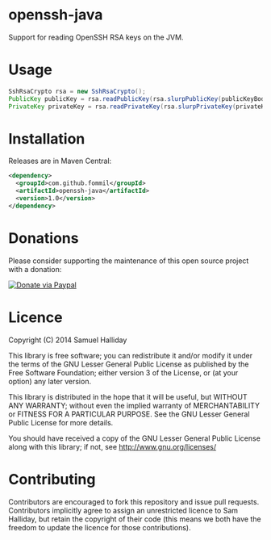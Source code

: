 openssh-java
============

Support for reading OpenSSH RSA keys on the JVM.

Usage
=====

```java
SshRsaCrypto rsa = new SshRsaCrypto();
PublicKey publicKey = rsa.readPublicKey(rsa.slurpPublicKey(publicKeyBody));
PrivateKey privateKey = rsa.readPrivateKey(rsa.slurpPrivateKey(privateKeyBody));
```


Installation
============

Releases are in Maven Central:

```xml
<dependency>
  <groupId>com.github.fommil</groupId>
  <artifactId>openssh-java</artifactId>
  <version>1.0</version>
</dependency>
```


Donations
=========

Please consider supporting the maintenance of this open source project with a donation:

[![Donate via Paypal](https://www.paypal.com/en_US/i/btn/btn_donateCC_LG.gif)](https://www.paypal.com/cgi-bin/webscr?cmd=_donations&business=B2HW5ATB8C3QW&lc=GB&item_name=openssh-java&currency_code=GBP&bn=PP%2dDonationsBF%3abtn_donateCC_LG%2egif%3aNonHosted)

Licence
=======

Copyright (C) 2014 Samuel Halliday

This library is free software; you can redistribute it and/or modify
it under the terms of the GNU Lesser General Public License as published
by the Free Software Foundation; either version 3 of the License, or
(at your option) any later version.

This library is distributed in the hope that it will be useful, but
WITHOUT ANY WARRANTY; without even the implied warranty of MERCHANTABILITY
or FITNESS FOR A PARTICULAR PURPOSE. See the GNU Lesser General Public
License for more details.

You should have received a copy of the GNU Lesser General Public License
along with this library; if not, see http://www.gnu.org/licenses/

Contributing
============

Contributors are encouraged to fork this repository and issue pull
requests. Contributors implicitly agree to assign an unrestricted licence
to Sam Halliday, but retain the copyright of their code (this means
we both have the freedom to update the licence for those contributions).
